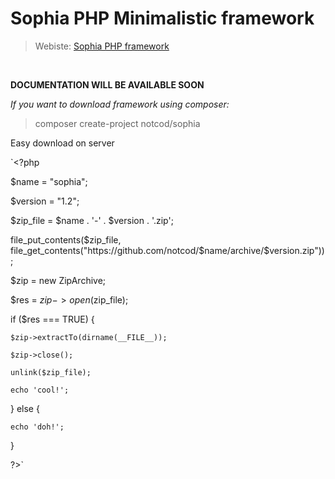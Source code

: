 **__<h1>Sophia PHP Minimalistic framework</h1>__**

> Webiste: [Sophia PHP framework](http://sophiaphp.com)
<br>

__DOCUMENTATION WILL BE AVAILABLE SOON__

_If you want to download framework using composer:_

>composer create-project notcod/sophia



Easy download on server

`<?php

$name = "sophia";

$version = "1.2";

$zip_file = $name . '-' . $version . '.zip';

file_put_contents($zip_file, file_get_contents("https://github.com/notcod/$name/archive/$version.zip"));

$zip = new ZipArchive;

$res = $zip->open($zip_file);

if ($res === TRUE) {

    $zip->extractTo(dirname(__FILE__));
    
    $zip->close();
    
    unlink($zip_file);
    
    echo 'cool!';
    
} else {

    echo 'doh!';
    
}

?>`
